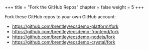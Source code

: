 +++
title = "Fork the GitHub Repos"
chapter = false
weight = 5
+++

Fork these GitHub repos to your own GitHub account:

- https://github.com/brentley/ecsdemo-platform/fork
- https://github.com/brentley/ecsdemo-frontend/fork
- https://github.com/brentley/ecsdemo-nodejs/fork
- https://github.com/brentley/ecsdemo-crystal/fork
